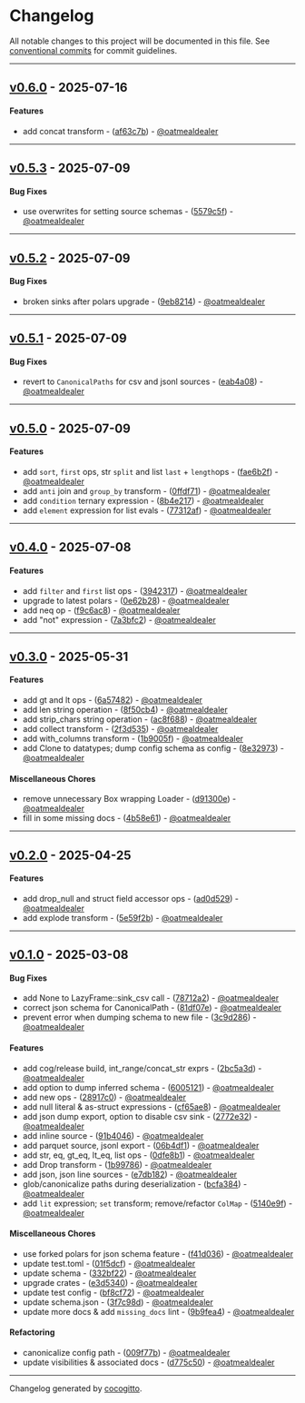 # Changelog
All notable changes to this project will be documented in this file. See [conventional commits](https://www.conventionalcommits.org/) for commit guidelines.

- - -
## [v0.6.0](https://github.com/oatmealdealer/retl/compare/af63c7be6fa955a0fe3eade97a9741a25d473ef4..v0.6.0) - 2025-07-16
#### Features
- add concat transform - ([af63c7b](https://github.com/oatmealdealer/retl/commit/af63c7be6fa955a0fe3eade97a9741a25d473ef4)) - [@oatmealdealer](https://github.com/oatmealdealer)

- - -

## [v0.5.3](https://github.com/oatmealdealer/retl/compare/5579c5fa0ba7e98907e0b7e38b2e163046978c2e..v0.5.3) - 2025-07-09
#### Bug Fixes
- use overwrites for setting source schemas - ([5579c5f](https://github.com/oatmealdealer/retl/commit/5579c5fa0ba7e98907e0b7e38b2e163046978c2e)) - [@oatmealdealer](https://github.com/oatmealdealer)

- - -

## [v0.5.2](https://github.com/oatmealdealer/retl/compare/9eb8214ca2f85d0c58949be38fad95a62d27714e..v0.5.2) - 2025-07-09
#### Bug Fixes
- broken sinks after polars upgrade - ([9eb8214](https://github.com/oatmealdealer/retl/commit/9eb8214ca2f85d0c58949be38fad95a62d27714e)) - [@oatmealdealer](https://github.com/oatmealdealer)

- - -

## [v0.5.1](https://github.com/oatmealdealer/retl/compare/eab4a08f5d93728e8cff3f6c672e35f05fd82fd3..v0.5.1) - 2025-07-09
#### Bug Fixes
- revert to `CanonicalPaths` for csv and jsonl sources - ([eab4a08](https://github.com/oatmealdealer/retl/commit/eab4a08f5d93728e8cff3f6c672e35f05fd82fd3)) - [@oatmealdealer](https://github.com/oatmealdealer)

- - -

## [v0.5.0](https://github.com/oatmealdealer/retl/compare/77312af6ac35c5f640528161786241260f7b87f9..v0.5.0) - 2025-07-09
#### Features
- add `sort`, `first` ops,  str `split` and list `last` + `length`ops - ([fae6b2f](https://github.com/oatmealdealer/retl/commit/fae6b2f962ee4d58784f556b4d57de45a044c0e0)) - [@oatmealdealer](https://github.com/oatmealdealer)
- add `anti` join and `group_by` transform - ([0ffdf71](https://github.com/oatmealdealer/retl/commit/0ffdf711e00bc476c6930460367c9504e3c2c8e4)) - [@oatmealdealer](https://github.com/oatmealdealer)
- add `condition` ternary expression - ([8b4e217](https://github.com/oatmealdealer/retl/commit/8b4e21769e7c52c3cf889df0cab47c93ce28d323)) - [@oatmealdealer](https://github.com/oatmealdealer)
- add `element` expression for list evals - ([77312af](https://github.com/oatmealdealer/retl/commit/77312af6ac35c5f640528161786241260f7b87f9)) - [@oatmealdealer](https://github.com/oatmealdealer)

- - -

## [v0.4.0](https://github.com/oatmealdealer/retl/compare/7a3bfc23f0bc201316cccc3a92d92c486526e8f1..v0.4.0) - 2025-07-08
#### Features
- add `filter` and `first` list ops - ([3942317](https://github.com/oatmealdealer/retl/commit/39423173d60ea7b6c7f33ba31c2ec5d188c5bd76)) - [@oatmealdealer](https://github.com/oatmealdealer)
- upgrade to latest polars - ([0e62b28](https://github.com/oatmealdealer/retl/commit/0e62b28e1cf62eb8fb40d4e9651f23e0b083e146)) - [@oatmealdealer](https://github.com/oatmealdealer)
- add neq op - ([f9c6ac8](https://github.com/oatmealdealer/retl/commit/f9c6ac80ee81cf7823b191774ff7978f21162ded)) - [@oatmealdealer](https://github.com/oatmealdealer)
- add "not" expression - ([7a3bfc2](https://github.com/oatmealdealer/retl/commit/7a3bfc23f0bc201316cccc3a92d92c486526e8f1)) - [@oatmealdealer](https://github.com/oatmealdealer)

- - -

## [v0.3.0](https://github.com/oatmealdealer/retl/compare/4b58e610319e4a653001f9c6bce662b3895a40ae..v0.3.0) - 2025-05-31
#### Features
- add gt and lt ops - ([6a57482](https://github.com/oatmealdealer/retl/commit/6a5748263e8b1b9b71b05e7085a789aebe3b0a9d)) - [@oatmealdealer](https://github.com/oatmealdealer)
- add len string operation - ([8f50cb4](https://github.com/oatmealdealer/retl/commit/8f50cb4f6565d65e3f547ba97d01aa41fae26ef1)) - [@oatmealdealer](https://github.com/oatmealdealer)
- add strip_chars string operation - ([ac8f688](https://github.com/oatmealdealer/retl/commit/ac8f688331c5c426a252ebf9826b06d061583cd1)) - [@oatmealdealer](https://github.com/oatmealdealer)
- add collect transform - ([2f3d535](https://github.com/oatmealdealer/retl/commit/2f3d535708ee946b01d58c202c369596ecfe9a0a)) - [@oatmealdealer](https://github.com/oatmealdealer)
- add with_columns transform - ([1b9005f](https://github.com/oatmealdealer/retl/commit/1b9005fad2b68c9d4e58f975a7c7a8e734a3ea61)) - [@oatmealdealer](https://github.com/oatmealdealer)
- add Clone to datatypes; dump config schema as config - ([8e32973](https://github.com/oatmealdealer/retl/commit/8e32973839f325afa969732c42334dc6579b1be1)) - [@oatmealdealer](https://github.com/oatmealdealer)
#### Miscellaneous Chores
- remove unnecessary Box wrapping Loader - ([d91300e](https://github.com/oatmealdealer/retl/commit/d91300e79f7840940a9004f4d6118b402113ddd3)) - [@oatmealdealer](https://github.com/oatmealdealer)
- fill in some missing docs - ([4b58e61](https://github.com/oatmealdealer/retl/commit/4b58e610319e4a653001f9c6bce662b3895a40ae)) - [@oatmealdealer](https://github.com/oatmealdealer)

- - -

## [v0.2.0](https://github.com/oatmealdealer/retl/compare/5e59f2b6091f85796f6a56e1b4547a0c62e36ef6..v0.2.0) - 2025-04-25
#### Features
- add drop_null and struct field accessor ops - ([ad0d529](https://github.com/oatmealdealer/retl/commit/ad0d5295a20e54708eb96f3a9165f4c85d6ed8b1)) - [@oatmealdealer](https://github.com/oatmealdealer)
- add explode transform - ([5e59f2b](https://github.com/oatmealdealer/retl/commit/5e59f2b6091f85796f6a56e1b4547a0c62e36ef6)) - [@oatmealdealer](https://github.com/oatmealdealer)

- - -

## [v0.1.0](https://github.com/oatmealdealer/retl/compare/bc44c865fadc2eb87e7d4d54fae53991c89dd3fa..v0.1.0) - 2025-03-08
#### Bug Fixes
- add None to LazyFrame::sink_csv call - ([78712a2](https://github.com/oatmealdealer/retl/commit/78712a28848ce84fccf71df5788a9841731e77e6)) - [@oatmealdealer](https://github.com/oatmealdealer)
- correct json schema for CanonicalPath - ([81df07e](https://github.com/oatmealdealer/retl/commit/81df07e49b2086a43e709e9c7247aef828a0e58c)) - [@oatmealdealer](https://github.com/oatmealdealer)
- prevent error when dumping schema to new file - ([3c9d286](https://github.com/oatmealdealer/retl/commit/3c9d286d0e14d8b9d0e3656ae3cc2fbaab43260c)) - [@oatmealdealer](https://github.com/oatmealdealer)
#### Features
- add cog/release build, int_range/concat_str exprs - ([2bc5a3d](https://github.com/oatmealdealer/retl/commit/2bc5a3d0aefc973f9fb8ca13658233c6a8ef6c26)) - [@oatmealdealer](https://github.com/oatmealdealer)
- add option to dump inferred schema - ([6005121](https://github.com/oatmealdealer/retl/commit/6005121fbdd9edfb49a8f0625e037c6b162fd545)) - [@oatmealdealer](https://github.com/oatmealdealer)
- add new ops - ([28917c0](https://github.com/oatmealdealer/retl/commit/28917c0514847ae9b57ef9600a5f2f05170c0c7e)) - [@oatmealdealer](https://github.com/oatmealdealer)
- add null literal & as-struct expressions - ([cf65ae8](https://github.com/oatmealdealer/retl/commit/cf65ae8f39618fe724e27b2c884b0c4cfdae94f7)) - [@oatmealdealer](https://github.com/oatmealdealer)
- add json dump export, option to disable csv sink - ([2772e32](https://github.com/oatmealdealer/retl/commit/2772e320f9e6a6ff83039bedc6930800c4277ee1)) - [@oatmealdealer](https://github.com/oatmealdealer)
-  add inline source - ([91b4046](https://github.com/oatmealdealer/retl/commit/91b4046941766107c9a24f5c0171407e023dc60e)) - [@oatmealdealer](https://github.com/oatmealdealer)
- add parquet source, jsonl export - ([06b4df1](https://github.com/oatmealdealer/retl/commit/06b4df1eaa58101efa12a2b3165b4334297b63b8)) - [@oatmealdealer](https://github.com/oatmealdealer)
- add str, eq, gt_eq, lt_eq, list ops - ([0dfe8b1](https://github.com/oatmealdealer/retl/commit/0dfe8b14c271b2044d764945a6013716b0c6bcd7)) - [@oatmealdealer](https://github.com/oatmealdealer)
- add Drop transform - ([1b99786](https://github.com/oatmealdealer/retl/commit/1b99786a614fc8092029bbf94eb214c2c454aa67)) - [@oatmealdealer](https://github.com/oatmealdealer)
- add json, json line sources - ([e7db182](https://github.com/oatmealdealer/retl/commit/e7db182afda6f5c26c0a0d8660110cfe415a966a)) - [@oatmealdealer](https://github.com/oatmealdealer)
- glob/canonicalize paths during deserialization - ([bcfa384](https://github.com/oatmealdealer/retl/commit/bcfa3843c2283b0a6ed7e514d141e9958c9a8bd7)) - [@oatmealdealer](https://github.com/oatmealdealer)
- add `lit` expression; `set` transform; remove/refactor `ColMap` - ([5140e9f](https://github.com/oatmealdealer/retl/commit/5140e9f8be12367fe085657ee72f2aa1cb8858f5)) - [@oatmealdealer](https://github.com/oatmealdealer)
#### Miscellaneous Chores
- use forked polars for json schema feature - ([f41d036](https://github.com/oatmealdealer/retl/commit/f41d036e8e1ae1e7e491a140a1966a779b8225a7)) - [@oatmealdealer](https://github.com/oatmealdealer)
- update test.toml - ([01f5dcf](https://github.com/oatmealdealer/retl/commit/01f5dcf1fb550088a6fec885871ceaa51f819f77)) - [@oatmealdealer](https://github.com/oatmealdealer)
- update schema - ([332bf22](https://github.com/oatmealdealer/retl/commit/332bf2225bea07681b53fb0f7d6546d607112095)) - [@oatmealdealer](https://github.com/oatmealdealer)
- upgrade crates - ([e3d5340](https://github.com/oatmealdealer/retl/commit/e3d5340278773b9d89947ef3835467192ff8342b)) - [@oatmealdealer](https://github.com/oatmealdealer)
- update test config - ([bf8cf72](https://github.com/oatmealdealer/retl/commit/bf8cf720576f04c827843dd7802af7b39346b36b)) - [@oatmealdealer](https://github.com/oatmealdealer)
- update schema.json - ([3f7c98d](https://github.com/oatmealdealer/retl/commit/3f7c98ddc5f058c742eae2bae03008a886cf4e69)) - [@oatmealdealer](https://github.com/oatmealdealer)
- update more docs & add `missing_docs` lint - ([9b9fea4](https://github.com/oatmealdealer/retl/commit/9b9fea40640230e14bcccfe877af08cfc91f0d4e)) - [@oatmealdealer](https://github.com/oatmealdealer)
#### Refactoring
- canonicalize config path - ([009f77b](https://github.com/oatmealdealer/retl/commit/009f77b4e536890ac889eb86e9c954b8f63b975b)) - [@oatmealdealer](https://github.com/oatmealdealer)
- update visibilities & associated docs - ([d775c50](https://github.com/oatmealdealer/retl/commit/d775c5029c079bec9f2e6b09df0969cae706e725)) - [@oatmealdealer](https://github.com/oatmealdealer)

- - -

Changelog generated by [cocogitto](https://github.com/cocogitto/cocogitto).